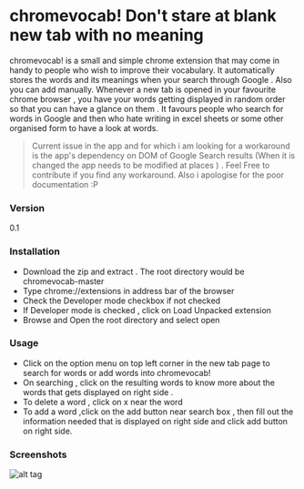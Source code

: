 # chromevocab! Don't stare at blank new tab with no meaning

chromevocab! is a small and simple chrome extension that may come in handy to people who wish to improve their vocabulary. It automatically stores the words and its meanings when your search through Google . Also you can add manually. Whenever a new tab is opened in your favourite chrome browser , you have your words getting displayed in random order so that you can have a glance on them . It favours people who search for words in Google and then who hate writing in excel sheets or some other organised form to have a look at words.


> Current issue in the app and for which i am looking for a workaround is
>  the app's dependency on DOM of Google Search results (When it is changed the  app needs to be modified at places ) . Feel Free to contribute if you find any workaround. Also i apologise for the poor documentation :P
  


### Version
0.1

### Installation

* Download the zip and extract . The root directory would be chromevocab-master
* Type chrome://extensions in address bar of the browser
* Check the Developer mode checkbox if not checked
* If Developer mode is checked , click on Load Unpacked extension
* Browse and Open the root directory and select open 

### Usage

* Click on the option menu on top left corner in the new tab page to search for words or add words into chromevocab!
* On searching , click on the resulting words to know more about the words that gets displayed on right side . 
* To delete a word , click on  x  near the word 
* To add a word ,click on the add button near search box , then fill out the information needed that is displayed on right side and click add button on right side.

### Screenshots

![alt tag](https://raw.github.com/dwarakgovindp/chromevocab/tree/master/screenshots/homescreen.png)


